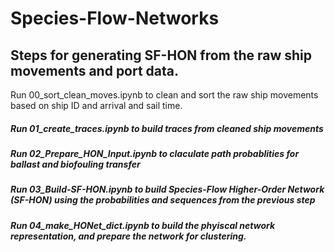# Species-Flow-Networks

## Steps for generating SF-HON from the raw ship movements and port data.

Run 00_sort_clean_moves.ipynb to clean and sort the raw ship movements based on ship ID and arrival and sail time.
##### Run 01_create_traces.ipynb to build traces from cleaned ship movements
##### Run 02_Prepare_HON_Input.ipynb to claculate path probablities for ballast and biofouling transfer
##### Run 03_Build-SF-HON.ipynb to build Species-Flow Higher-Order Network (SF-HON) using the probabilities and sequences from the previous step
##### Run 04_make_HONet_dict.ipynb to build the phyiscal network representation, and prepare the network for clustering.

